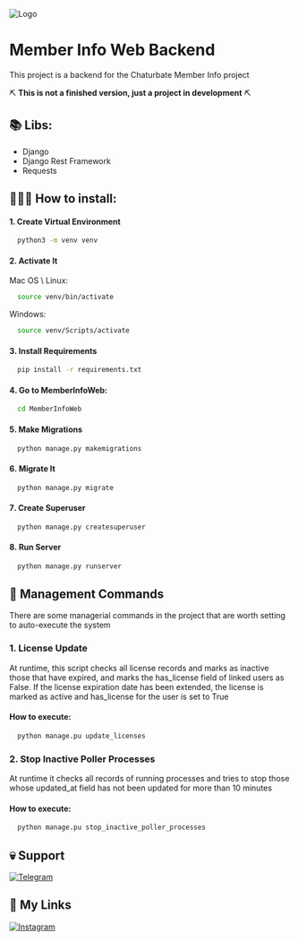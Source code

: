 
![Logo](https://upload.wikimedia.org/wikipedia/commons/thumb/2/22/Chaturbate_logo.svg/2560px-Chaturbate_logo.svg.png)


# Member Info Web Backend

This project is a backend for the Chaturbate Member Info project

⛏️ **This is not a finished version, just a project in development** ⛏️

📚 Libs:
-
- Django
- Django Rest Framework
- Requests



## 👨🏻‍💻 How to install:

#### 1️. Create Virtual Environment
```bash
  python3 -m venv venv
```

#### 2️. Activate It
Mac OS \ Linux:
```bash
  source venv/bin/activate
```
Windows:
```bash
  source venv/Scripts/activate
```

#### 3️. Install Requirements
```bash
  pip install -r requirements.txt
```

#### 4️. Go to MemberInfoWeb:
```bash
  cd MemberInfoWeb
```

#### 5️. Make Migrations
```bash
  python manage.py makemigrations
```

#### 6️. Migrate It
```bash
  python manage.py migrate
```

#### 7️. Create Superuser
```bash
  python manage.py createsuperuser
```

#### 8️. Run Server
```bash
  python manage.py runserver
```
## 👾 Management Commands

There are some managerial commands in the project that are worth setting to auto-execute the system

### 1. License Update

At runtime, this script checks all license records and marks as inactive those that have expired, and marks the has_license field of linked users as False. If the license expiration date has been extended, the license is marked as active and has_license for the user is set to True

#### How to execute:
```bash
  python manage.pu update_licenses
```

### 2. Stop Inactive Poller Processes

At runtime it checks all records of running processes and tries to stop those whose updated_at field has not been updated for more than 10 minutes

#### How to execute:
```bash
  python manage.pu stop_inactive_poller_processes
```


## 💀 Support

[![Telegram](https://img.shields.io/badge/Telegram-2CA5E0?style=flat-squeare&logo=telegram&logoColor=white)](https://t.me/ihatemylifebutiluvmoney)


## 🔗 My Links
[![Instagram](https://img.shields.io/badge/Instagram-E4405F?style=for-the-badge&logo=instagram&logoColor=white)](https://instagram.com/herbalsomml)


